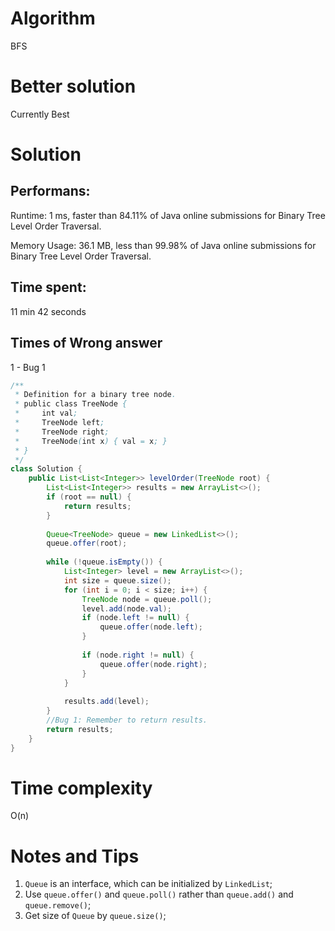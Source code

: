 # Algorithm 

BFS

# Better solution 

Currently Best

# Solution 

## Performans:

Runtime: 1 ms, faster than 84.11% of Java online submissions for Binary Tree Level Order Traversal.

Memory Usage: 36.1 MB, less than 99.98% of Java online submissions for Binary Tree Level Order Traversal.

## Time spent:

11 min 42 seconds

## Times of Wrong answer

1 - Bug 1

```java
/**
 * Definition for a binary tree node.
 * public class TreeNode {
 *     int val;
 *     TreeNode left;
 *     TreeNode right;
 *     TreeNode(int x) { val = x; }
 * }
 */
class Solution {
    public List<List<Integer>> levelOrder(TreeNode root) {
        List<List<Integer>> results = new ArrayList<>();
        if (root == null) {
            return results;
        }
        
        Queue<TreeNode> queue = new LinkedList<>();
        queue.offer(root);
        
        while (!queue.isEmpty()) {
            List<Integer> level = new ArrayList<>(); 
            int size = queue.size();
            for (int i = 0; i < size; i++) {
                TreeNode node = queue.poll();
                level.add(node.val);
                if (node.left != null) {
                    queue.offer(node.left);
                }
                
                if (node.right != null) {
                    queue.offer(node.right);
                }
            }
            
            results.add(level);
        }
        //Bug 1: Remember to return results.
        return results;
    }
}
```
# Time complexity
O(n)

# Notes and Tips
1. `Queue` is an interface, which can be initialized by `LinkedList`;
2. Use `queue.offer()` and `queue.poll()` rather than `queue.add()` and `queue.remove()`;
3. Get size of `Queue` by `queue.size()`;